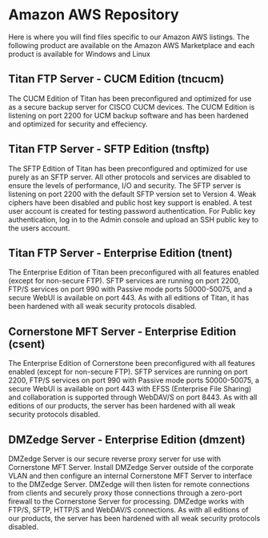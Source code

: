 # Amazon AWS Repository

Here is where you will find files specific to our Amazon AWS listings. The following product are available on the 
Amazon AWS Marketplace and each product is available for Windows and Linux

## Titan FTP Server - CUCM Edition (tncucm)

The CUCM Edition of Titan has been preconfigured and optimized for use as a secure backup server for CISCO CUCM devices. The CUCM
Edition is listening on port 2200 for UCM backup software and has been hardened and optimized for security and effeciency.

## Titan FTP Server - SFTP Edition (tnsftp)

The SFTP Edition of Titan has been preconfigured and optimized for use purely as an SFTP server. All other protocols and services are 
disabled to ensure the levels of performance, I/O and security. The SFTP server is listening on port 2200 with the default SFTP
version set to Version 4. Weak ciphers have been disabled and public host key support is enabled. A test user account is created
for testing password authentication. For Public key authentication, log in to the Admin console and upload an SSH public key to the
users account.

## Titan FTP Server - Enterprise Edition (tnent)

The Enterprise Edition of Titan been preconfigured with all features enabled (except for non-secure FTP). SFTP services are running
on port 2200, FTP/S services on port 990 with Passive mode ports 50000-50075, and a secure WebUI is available on port 443. As with
all editions of Titan, it has been hardened with all weak security protocols disabled.

## Cornerstone MFT Server - Enterprise Edition (csent)

The Enterprise Edition of Cornerstone been preconfigured with all features enabled (except for non-secure FTP). SFTP services are running
on port 2200, FTP/S services on port 990 with Passive mode ports 50000-50075, a secure WebUI is available on port 443 with EFSS (Enterprise File Sharing)
and collaboration is supported through WebDAV/S on port 8443. As with all editions of our products, the server has been
hardened with all weak security protocols disabled.

## DMZedge Server - Enterprise Edition (dmzent)
DMZedge Server is our secure reverse proxy server for use with Cornerstone MFT Server. Install DMZedge Server outside of the corporate
VLAN and then configure an internal Cornerstone MFT Server to interface to the DMZedge Server. DMZedge will then listen
for remote connections from clients and securely proxy those connections through a zero-port firewall to the Cornerstone
Server for processing. DMZedge works with FTP/S, SFTP, HTTP/S and WebDAV/S connections.  As with all editions of our 
products, the server has been hardened with all weak security protocols disabled.
